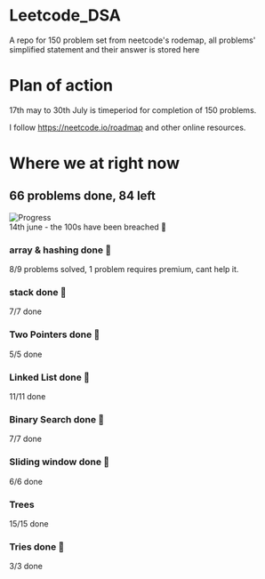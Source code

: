 # Leetcode_DSA
A repo for 150 problem set from neetcode's rodemap, all problems' simplified statement and their answer is stored here

# Plan of action
17th may to 30th July is timeperiod for completion of 150 problems.

I follow https://neetcode.io/roadmap and other online resources.

# Where we at right now 
## 66 problems done, 84 left
![Progress](https://progress-bar.dev/44/?scale=100&width=300&color=brightgreen)  
14th june - the 100s have been breached 🥳
### array & hashing done 🥳
8/9 problems solved, 1 problem requires premium, cant help it.  
### stack done 🥳
7/7  done  
### Two Pointers done 🥳
5/5  done  
### Linked List done 🥳
11/11  done
### Binary Search done 🥳
7/7  done
### Sliding window done 🥳
6/6 done
### Trees 
15/15 done
### Tries done 🥳
3/3 done